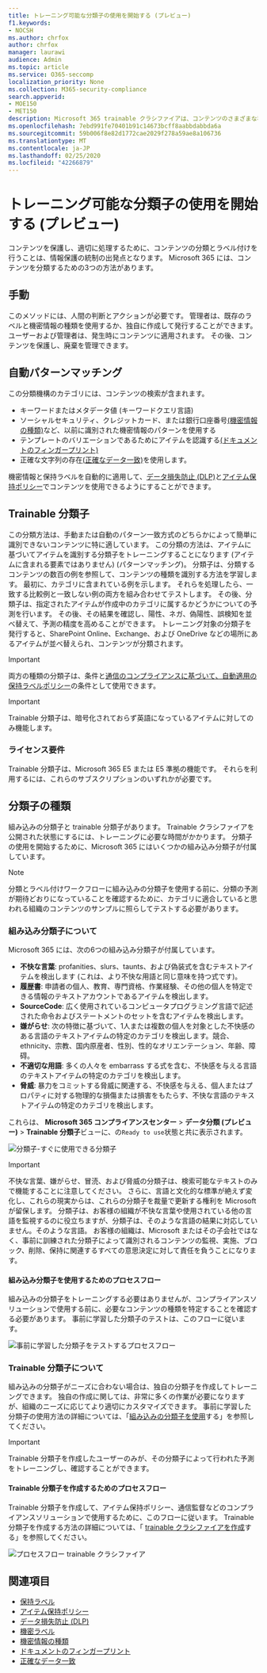 ```yaml
---
title: トレーニング可能な分類子の使用を開始する (プレビュー)
f1.keywords:
- NOCSH
ms.author: chrfox
author: chrfox
manager: laurawi
audience: Admin
ms.topic: article
ms.service: O365-seccomp
localization_priority: None
ms.collection: M365-security-compliance
search.appverid:
- MOE150
- MET150
description: Microsoft 365 trainable クラシファイアは、コンテンツのさまざまな種類を認識するために学習することができます。 分類子がトレーニングされると、結果が正確であることを確認できます。 次に、これを使用して組織のコンテンツを検索し、それを分類して、保持または機密ラベルを適用したり、データ損失防止 (DLP) またはアイテム保持ポリシーに含めたりします。
ms.openlocfilehash: 7ebd991fe70401b91c14673bcff8aabbdabbda6a
ms.sourcegitcommit: 59b006f8e82d1772cae2029f278a59ae8a106736
ms.translationtype: MT
ms.contentlocale: ja-JP
ms.lasthandoff: 02/25/2020
ms.locfileid: "42266879"
---
```

# <a name="getting-started-with-trainable-classifiers-preview"></a>トレーニング可能な分類子の使用を開始する (プレビュー)

コンテンツを保護し、適切に処理するために、コンテンツの分類とラベル付けを行うことは、情報保護の統制の出発点となります。 Microsoft 365 には、コンテンツを分類するための3つの方法があります。

## <a name="manually"></a>手動

このメソッドには、人間の判断とアクションが必要です。 管理者は、既存のラベルと機密情報の種類を使用するか、独自に作成して発行することができます。 ユーザーおよび管理者は、発生時にコンテンツに適用されます。 その後、コンテンツを保護し、廃棄を管理できます。

## <a name="automated-pattern-matching"></a>自動パターンマッチング

この分類機構のカテゴリには、コンテンツの検索が含まれます。

- キーワードまたはメタデータ値 (キーワードクエリ言語)
- ソーシャルセキュリティ、クレジットカード、または銀行口座番号[(機密情報の種類)](what-the-sensitive-information-types-look-for.md)など、以前に識別された機密情報のパターンを使用する
- テンプレートのバリエーションであるためにアイテムを認識する[(ドキュメントのフィンガープリント)](document-fingerprinting.md)
- 正確な文字列の存在[(正確なデータ一致)](create-custom-sensitive-information-types-with-exact-data-match-based-classification.md)を使用します。

機密情報と保持ラベルを自動的に適用して、[データ損失防止 (DLP)](data-loss-prevention-policies.md)と[アイテム保持ポリシー](retention-policies.md)でコンテンツを使用できるようにすることができます。

## <a name="trainable-classifiers"></a>Trainable 分類子

この分類方法は、手動または自動のパターン一致方式のどちらかによって簡単に識別できないコンテンツに特に適しています。 この分類の方法は、アイテムに基づいてアイテムを識別する分類子をトレーニングすることになります (アイテムに含まれる要素ではありません) (パターンマッチング)。 分類子は、分類するコンテンツの数百の例を参照して、コンテンツの種類を識別する方法を学習します。 最初に、カテゴリに含まれている例を示します。 それらを処理したら、一致する比較例と一致しない例の両方を組み合わせてテストします。 その後、分類子は、指定されたアイテムが作成中のカテゴリに属するかどうかについての予測を行います。 その後、その結果を確認し、陽性、ネガ、偽陽性、誤検知を並べ替えて、予測の精度を高めることができます。 トレーニング対象の分類子を発行すると、SharePoint Online、Exchange、および OneDrive などの場所にあるアイテムが並べ替えられ、コンテンツが分類されます。

<!-- add link in the below note to sensitivity label topic when carolb provides -->

> [!IMPORTANT]
> 両方の種類の分類子は、条件と[通信のコンプライアンス](communication-compliance.md)[に基づいて、自動適用の保持ラベルポリシー](labels.md#applying-a-retention-label-automatically-based-on-conditions)の条件として使用できます。

> [!IMPORTANT]
> Trainable 分類子は、暗号化されておらず英語になっているアイテムに対してのみ機能します。

### <a name="licensing-requirements"></a>ライセンス要件

Trainable 分類子は、Microsoft 365 E5 または E5 準拠の機能です。 それらを利用するには、これらのサブスクリプションのいずれかが必要です。

## <a name="types-of-classifiers"></a>分類子の種類

組み込みの分類子と trainable 分類子があります。 Trainable クラシファイアを公開された状態にするには、トレーニングに必要な時間がかかります。 分類子の使用を開始するために、Microsoft 365 にはいくつかの組み込み分類子が付属しています。

> [!NOTE]
> 分類とラベル付けワークフローに組み込みの分類子を使用する前に、分類の予測が期待どおりになっていることを確認するために、カテゴリに適合していると思われる組織のコンテンツのサンプルに照らしてテストする必要があります。

### <a name="understanding-built-in-classifiers"></a>組み込み分類子について

Microsoft 365 には、次の6つの組み込み分類子が付属しています。

- **不快な言葉**: profanities、slurs、taunts、および偽装式を含むテキストアイテムを検出します (これは、より不快な用語と同じ意味を持つ式です)。
- **履歴書**: 申請者の個人、教育、専門資格、作業経験、その他の個人を特定できる情報のテキストアカウントであるアイテムを検出します。
- **SourceCode**: 広く使用されているコンピュータプログラミング言語で記述された命令およびステートメントのセットを含むアイテムを検出します。
- **嫌がらせ**: 次の特徴に基づいて、1人または複数の個人を対象とした不快感のある言語のテキストアイテムの特定のカテゴリを検出します。競合、ethnicity、宗教、国内原産者、性別、性的なオリエンテーション、年齢、障碍。
- **不適切な用語**: 多くの人々を embarrass する式を含む、不快感を与える言語のテキストアイテムの特定のカテゴリを検出します。
- **脅威**: 暴力をコミットする脅威に関連する、不快感を与える、個人またはプロパティに対する物理的な損傷または損害をもたらす、不快な言語のテキストアイテムの特定のカテゴリを検出します。

これらは、 **Microsoft 365 コンプライアンスセンター** > **データ分類 (プレビュー)** > **Trainable 分類子**ビューに、の`Ready to use`状態と共に表示されます。

![分類子-すぐに使用できる分類子](../media/classifiers-ready-to-use-classifiers.png)

> [!IMPORTANT]
> 不快な言葉、嫌がらせ、冒涜、および脅威の分類子は、検索可能なテキストのみで機能することに注意してください。  さらに、言語と文化的な標準が絶えず変化し、これらの現実からは、これらの分類子を裁量で更新する権利を Microsoft が留保します。 分類子は、お客様の組織が不快な言葉や使用されている他の言語を監視するのに役立ちますが、分類子は、そのような言語の結果に対応していません。そのような言語。 お客様の組織は、Microsoft またはその子会社ではなく、事前に訓練された分類子によって識別されるコンテンツの監視、実施、ブロック、削除、保持に関連するすべての意思決定に対して責任を負うことになります。

#### <a name="process-flow-for-using-built-in-classifiers"></a>組み込み分類子を使用するためのプロセスフロー

組み込みの分類子をトレーニングする必要はありませんが、コンプライアンスソリューションで使用する前に、必要なコンテンツの種類を特定することを確認する必要があります。 事前に学習した分類子のテストは、このフローに従います。

![事前に学習した分類子をテストするプロセスフロー](../media/classifier-pre-trained-classifier-flow.png)

### <a name="understanding-trainable-classifiers"></a>Trainable 分類子について

組み込みの分類子がニーズに合わない場合は、独自の分類子を作成してトレーニングできます。 独自の作成に関しては、非常に多くの作業が必要になりますが、組織のニーズに応じてより適切にカスタマイズできます。 事前に学習した分類子の使用方法の詳細については、「[組み込みの分類子を使用](classifier-using-a-ready-to-use-classifier.md)する」を参照してください。

> [!IMPORTANT]
> Trainable 分類子を作成したユーザーのみが、その分類子によって行われた予測をトレーニングし、確認することができます。

#### <a name="process-flow-for-creating-trainable-classifiers"></a>Trainable 分類子を作成するためのプロセスフロー

Trainable 分類子を作成して、アイテム保持ポリシー、通信監督などのコンプライアンスソリューションで使用するために、このフローに従います。 Trainable 分類子を作成する方法の詳細については、「 [trainable クラシファイアを作成](classifier-creating-a-trainable-classifier.md)する」を参照してください。

![プロセスフロー trainable クラシファイア](../media/classifier-trainable-classifier-flow.png)

## <a name="see-also"></a>関連項目

- [保持ラベル](labels.md)
- [アイテム保持ポリシー](retention-policies.md)
- [データ損失防止 (DLP)](data-loss-prevention-policies.md)
- [機密ラベル](sensitivity-labels.md)
- [機密情報の種類](what-the-sensitive-information-types-look-for.md)
- [ドキュメントのフィンガープリント](document-fingerprinting.md)
- [正確なデータ一致](create-custom-sensitive-information-types-with-exact-data-match-based-classification.md)
